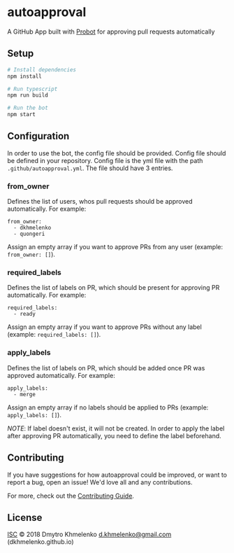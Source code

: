 # autoapproval

A GitHub App built with [Probot](https://github.com/probot/probot) for approving pull requests automatically

## Setup

```sh
# Install dependencies
npm install

# Run typescript
npm run build

# Run the bot
npm start
```

## Configuration

In order to use the bot, the config file should be provided. Config file should be defined in your repository. Config file is the yml file with the path `.github/autoapproval.yml`. The file should have 3 entries.

### from_owner
Defines the list of users, whos pull requests should be approved automatically. For example:
```
from_owner:
  - dkhmelenko
  - quongeri
```
Assign an empty array if you want to approve PRs from any user (example: `from_owner: []`).

### required_labels
Defines the list of labels on PR, which should be present for approving PR automatically. For example:
```
required_labels:
  - ready
```
Assign an empty array if you want to approve PRs without any label (example: `required_labels: []`).

### apply_labels
Defines the list of labels on PR, which should be added once PR was approved automatically. For example:
```
apply_labels:
  - merge
```
Assign an empty array if no labels should be applied to PRs (example: `apply_labels: []`).

_NOTE_: If label doesn't exist, it will not be created. In order to apply the label after approving PR automatically, you need to define the label beforehand.

## Contributing

If you have suggestions for how autoapproval could be improved, or want to report a bug, open an issue! We'd love all and any contributions.

For more, check out the [Contributing Guide](CONTRIBUTING.md).

## License

[ISC](LICENSE) © 2018 Dmytro Khmelenko <d.khmelenko@gmail.com> (dkhmelenko.github.io)
